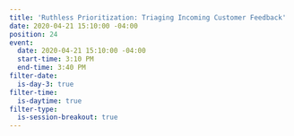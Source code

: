 ```yaml
---
title: 'Ruthless Prioritization: Triaging Incoming Customer Feedback'
date: 2020-04-21 15:10:00 -04:00
position: 24
event:
  date: 2020-04-21 15:10:00 -04:00
  start-time: 3:10 PM
  end-time: 3:40 PM
filter-date:
  is-day-3: true
filter-time:
  is-daytime: true
filter-type:
  is-session-breakout: true
---
```


